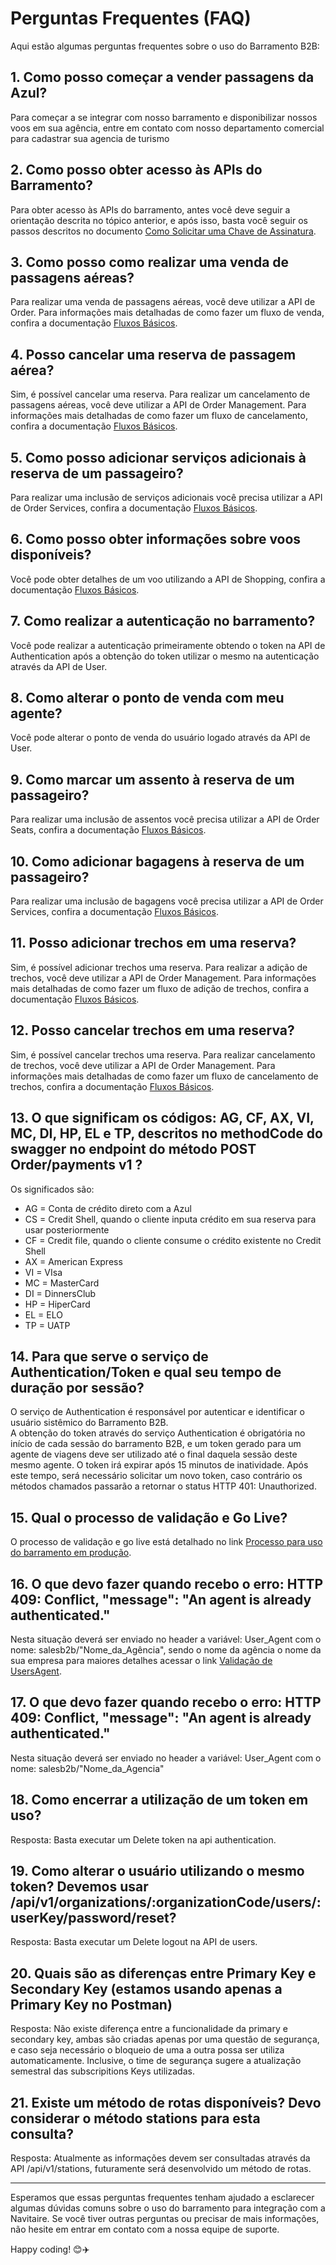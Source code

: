 # Perguntas Frequentes (FAQ)

Aqui estão algumas perguntas frequentes sobre o uso do Barramento B2B:

## 1. Como posso começar a vender passagens da Azul?

Para começar a se integrar com nosso barramento e disponibilizar nossos voos em sua agência, entre em contato com nosso departamento comercial para cadastrar sua agencia de turismo

## 2. Como posso obter acesso às APIs do Barramento?

Para obter acesso às APIs do barramento, antes você deve seguir a orientação descrita no tópico anterior, e após isso, basta você seguir os passos descritos no documento [Como Solicitar uma Chave de Assinatura](/docs/pt-br/subscription-key/readme.md).

## 3. Como posso como realizar uma venda de passagens aéreas?

Para realizar uma venda de passagens aéreas, você deve utilizar a API de Order. Para informações mais detalhadas de como fazer um fluxo de venda, confira a documentação [Fluxos Básicos](/docs/pt-br/postman/README.md).

## 4. Posso cancelar uma reserva de passagem aérea?

Sim, é possível cancelar uma reserva.
Para realizar um cancelamento de passagens aéreas, você deve utilizar a API de Order Management. Para informações mais detalhadas de como fazer um fluxo de cancelamento, confira a documentação [Fluxos Básicos](/docs/pt-br/postman/README.md).

## 5. Como posso adicionar serviços adicionais à reserva de um passageiro?

Para realizar uma inclusão de serviços adicionais você precisa utilizar a API de Order Services, confira a documentação [Fluxos Básicos](/docs/pt-br/postman/README.md).

## 6. Como posso obter informações sobre voos disponíveis?

Você pode obter detalhes de um voo utilizando a API de Shopping, confira a documentação [Fluxos Básicos](/docs/pt-br/postman/README.md).

## 7. Como realizar a autenticação no barramento?

Você pode realizar a autenticação primeiramente obtendo o token na API de Authentication após a obtenção do token utilizar o mesmo na autenticação através da API de User.

## 8. Como alterar o ponto de venda com meu agente?

Você pode alterar o ponto de venda do usuário logado através da API de User.

## 9. Como marcar um assento à reserva de um passageiro?

Para realizar uma inclusão de assentos você precisa utilizar a API de Order Seats, confira a documentação [Fluxos Básicos](/docs/pt-br/postman/README.md).

## 10. Como adicionar bagagens à reserva de um passageiro?

Para realizar uma inclusão de bagagens você precisa utilizar a API de Order Services, confira a documentação [Fluxos Básicos](/docs/pt-br/postman/README.md).

## 11. Posso adicionar trechos em uma reserva?

Sim, é possível adicionar trechos uma reserva.
Para realizar a adição de trechos, você deve utilizar a API de Order Management. Para informações mais detalhadas de como fazer um fluxo de adição de trechos, confira a documentação [Fluxos Básicos](/docs/pt-br/postman/README.md).

## 12. Posso cancelar trechos em uma reserva?

Sim, é possível cancelar trechos uma reserva.
Para realizar cancelamento de trechos, você deve utilizar a API de Order Management. Para informações mais detalhadas de como fazer um fluxo de cancelamento de trechos, confira a documentação [Fluxos Básicos](/docs/pt-br/postman/README.md).

## 13. O que significam os códigos: AG, CF, AX, VI, MC, DI, HP, EL e TP, descritos no methodCode do swagger no endpoint do método POST Order/payments v1 ?

Os significados são: 
- AG = Conta de crédito direto com a Azul
- CS = Credit Shell, quando o cliente inputa crédito em sua reserva para usar posteriormente
- CF = Credit file, quando o cliente consume o  crédito existente no Credit Shell
- AX = American Express
- VI = VIsa
- MC = MasterCard
- DI = DinnersClub
- HP = HiperCard
- EL = ELO
- TP = UATP

## 14. Para que serve o serviço de Authentication/Token e qual seu tempo de duração por sessão?

O serviço de Authentication é responsável por autenticar e identificar o usuário sistêmico do Barramento B2B.  
A obtenção do token através do serviço Authentication é obrigatória no início de cada sessão do barramento B2B, e um token gerado para um agente de viagens deve ser utilizado até o final daquela sessão deste mesmo agente. 
O token irá expirar após 15 minutos de inatividade. Após este tempo, será necessário solicitar um novo token, caso contrário os métodos chamados passarão a retornar o status HTTP 401: Unauthorized.

## 15. Qual o processo de validação e Go Live?
 
O processo de validação e go live está detalhado no link [Processo para uso do barramento em produção](/docs/pt-br/processo-inicio-producao/readme.md).

## 16. O que devo fazer quando recebo o erro: HTTP 409: Conflict, "message": "An agent is already authenticated."

Nesta situação deverá ser enviado no header a variável: User_Agent com o nome: salesb2b/"Nome_da_Agência", sendo o nome da agência o nome da sua empresa para maiores detalhes acessar o link [Validação de UsersAgent](/README.pt.md).


## 17. O que devo fazer quando recebo o erro: HTTP 409: Conflict, "message": "An agent is already authenticated."

Nesta situação deverá ser enviado no header a variável: User_Agent com o nome: salesb2b/"Nome_da_Agencia"

## 18. Como encerrar a utilização de um token em uso?
Resposta: Basta executar um Delete token na api authentication. 


## 19. Como alterar o usuário utilizando o mesmo token? Devemos usar /api/v1/organizations/:organizationCode/users/:userKey/password/reset? 
Resposta: Basta executar um Delete logout na API de users.


## 20. Quais são as diferenças entre Primary Key e Secondary Key (estamos usando apenas a Primary Key no Postman) 
Resposta: Não existe diferença entre a funcionalidade da primary e secondary key, ambas são criadas apenas por uma questão de segurança, e caso seja necessário o bloqueio de uma a outra possa ser utiliza automaticamente. Inclusive, o time de segurança sugere a atualização semestral das subscripitions Keys utilizadas.


## 21. Existe um método de rotas disponíveis? Devo considerar o método stations para esta consulta?
Resposta: Atualmente as informações devem ser consultadas através da API /api/v1/stations, futuramente será desenvolvido um método de rotas.


---

Esperamos que essas perguntas frequentes tenham ajudado a esclarecer algumas dúvidas comuns sobre o uso do barramento para integração com a Navitaire. Se você tiver outras perguntas ou precisar de mais informações, não hesite em entrar em contato com a nossa equipe de suporte.

Happy coding! 😊✈️
